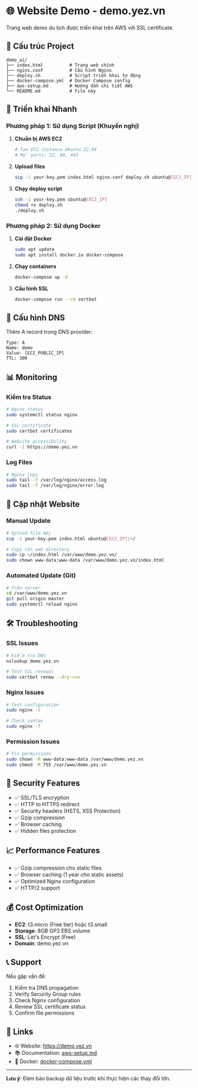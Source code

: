 # 🌐 Website Demo - demo.yez.vn

Trang web demo du lịch được triển khai trên AWS với SSL certificate.

## 📁 Cấu trúc Project

```
demo_ai/
├── index.html          # Trang web chính
├── nginx.conf          # Cấu hình Nginx
├── deploy.sh           # Script triển khai tự động
├── docker-compose.yml  # Docker Compose config
├── aws-setup.md        # Hướng dẫn chi tiết AWS
└── README.md           # File này
```

## 🚀 Triển khai Nhanh

### Phương pháp 1: Sử dụng Script (Khuyến nghị)

1. **Chuẩn bị AWS EC2**
   ```bash
   # Tạo EC2 instance Ubuntu 22.04
   # Mở ports: 22, 80, 443
   ```

2. **Upload files**
   ```bash
   scp -i your-key.pem index.html nginx.conf deploy.sh ubuntu@[EC2_IP]:~/
   ```

3. **Chạy deploy script**
   ```bash
   ssh -i your-key.pem ubuntu@[EC2_IP]
   chmod +x deploy.sh
   ./deploy.sh
   ```

### Phương pháp 2: Sử dụng Docker

1. **Cài đặt Docker**
   ```bash
   sudo apt update
   sudo apt install docker.io docker-compose
   ```

2. **Chạy containers**
   ```bash
   docker-compose up -d
   ```

3. **Cấu hình SSL**
   ```bash
   docker-compose run --rm certbot
   ```

## 🔧 Cấu hình DNS

Thêm A record trong DNS provider:
```
Type: A
Name: demo
Value: [EC2_PUBLIC_IP]
TTL: 300
```

## 📊 Monitoring

### Kiểm tra Status
```bash
# Nginx status
sudo systemctl status nginx

# SSL certificate
sudo certbot certificates

# Website accessibility
curl -I https://demo.yez.vn
```

### Log Files
```bash
# Nginx logs
sudo tail -f /var/log/nginx/access.log
sudo tail -f /var/log/nginx/error.log
```

## 🔄 Cập nhật Website

### Manual Update
```bash
# Upload file mới
scp -i your-key.pem index.html ubuntu@[EC2_IP]:~/

# Copy lên web directory
sudo cp ~/index.html /var/www/demo.yez.vn/
sudo chown www-data:www-data /var/www/demo.yez.vn/index.html
```

### Automated Update (Git)
```bash
# Trên server
cd /var/www/demo.yez.vn
git pull origin master
sudo systemctl reload nginx
```

## 🛠️ Troubleshooting

### SSL Issues
```bash
# Kiểm tra DNS
nslookup demo.yez.vn

# Test SSL renewal
sudo certbot renew --dry-run
```

### Nginx Issues
```bash
# Test configuration
sudo nginx -t

# Check syntax
sudo nginx -T
```

### Permission Issues
```bash
# Fix permissions
sudo chown -R www-data:www-data /var/www/demo.yez.vn
sudo chmod -R 755 /var/www/demo.yez.vn
```

## 🔐 Security Features

- ✅ SSL/TLS encryption
- ✅ HTTP to HTTPS redirect
- ✅ Security headers (HSTS, XSS Protection)
- ✅ Gzip compression
- ✅ Browser caching
- ✅ Hidden files protection

## 📈 Performance Features

- ✅ Gzip compression cho static files
- ✅ Browser caching (1 year cho static assets)
- ✅ Optimized Nginx configuration
- ✅ HTTP/2 support

## 💰 Cost Optimization

- **EC2**: t3.micro (Free tier) hoặc t3.small
- **Storage**: 8GB GP2 EBS volume
- **SSL**: Let's Encrypt (Free)
- **Domain**: demo.yez.vn

## 📞 Support

Nếu gặp vấn đề:

1. Kiểm tra DNS propagation
2. Verify Security Group rules
3. Check Nginx configuration
4. Review SSL certificate status
5. Confirm file permissions

## 🔗 Links

- 🌐 Website: https://demo.yez.vn
- 📚 Documentation: [aws-setup.md](aws-setup.md)
- 🐳 Docker: [docker-compose.yml](docker-compose.yml)

---

**Lưu ý**: Đảm bảo backup dữ liệu trước khi thực hiện các thay đổi lớn. 